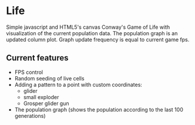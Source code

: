 # Life
Simple javascript and HTML5's canvas Conway's Game of Life with visualization of the current population data. The population graph is an updated column plot. Graph update frequency is equal to current game fps.
## Current features
* FPS control
* Random seeding of live cells
* Adding a pattern to a point with custom coordinates:
  * glider
  * small exploder
  * Grosper glider gun
* The population graph (shows the population according to the last 100 generations)
